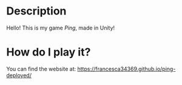 # Description
Hello! This is my game *Ping*, made in Unity!

# How do I play it?
You can find the website at: https://francesca34369.github.io/ping-deployed/
